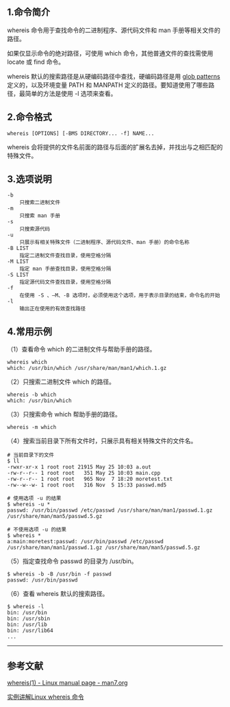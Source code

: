 ## 1.命令简介
whereis 命令用于查找命令的二进制程序、源代码文件和 man 手册等相关文件的路径。

如果仅显示命令的绝对路径，可使用 which 命令，其他普通文件的查找需使用 locate 或 find 命令。

whereis 默认的搜索路径是从硬编码路径中查找，硬编码路径是用 [glob patterns](http://man7.org/linux/man-pages/man7/glob.7.html) 定义的，以及环境变量 PATH 和 MANPATH 定义的路径。要知道使用了哪些路径，最简单的方法是使用 -l 选项来查看。

## 2.命令格式
```
whereis [OPTIONS] [-BMS DIRECTORY... -f] NAME...
```
whereis 会将提供的文件名前面的路径与后面的扩展名去掉，并找出与之相匹配的特殊文件。

## 3.选项说明
```
-b
	只搜索二进制文件
-m
	只搜索 man 手册
-s
	只搜索源代码
-u
	只展示有相关特殊文件（二进制程序、源代码文件、man 手册）的命令名称
-B LIST
	指定二进制文件查找目录，使用空格分隔
-M LIST
	指定 man 手册查找目录，使用空格分隔
-S LIST
	指定源代码文件查找目录，使用空格分隔
-f
	在使用 -S 、–M、-B 选项时，必须使用这个选项，用于表示目录的结束，命令名的开始
-l
	输出正在使用的有效查找路径
```

## 4.常用示例
（1）查看命令 which 的二进制文件与帮助手册的路径。
```
whereis which
which: /usr/bin/which /usr/share/man/man1/which.1.gz
```

（2）只搜索二进制文件 which 的路径。
```
whereis -b which
which: /usr/bin/which
```

（3）只搜索命令 which 帮助手册的路径。
```
whereis -m which
```

（4）搜索当前目录下所有文件时，只展示具有相关特殊文件的文件名。

```
# 当前目录下的文件
$ ll
-rwxr-xr-x 1 root root 21915 May 25 10:03 a.out
-rw-r--r-- 1 root root   351 May 25 10:03 main.cpp
-rw-r--r-- 1 root root   965 Nov  7 18:20 moretest.txt
-rw--w--w- 1 root root   316 Nov  5 15:33 passwd.md5

# 使用选项 -u 的结果
$ whereis -u *
passwd: /usr/bin/passwd /etc/passwd /usr/share/man/man1/passwd.1.gz /usr/share/man/man5/passwd.5.gz

# 不使用选项 -u 的结果
$ whereis *
a:main:moretest:passwd: /usr/bin/passwd /etc/passwd /usr/share/man/man1/passwd.1.gz /usr/share/man/man5/passwd.5.gz
```

（5）指定查找命令 passwd 的目录为 /usr/bin。
```
$ whereis -b -B /usr/bin -f passwd
passwd: /usr/bin/passwd
```

（6）查看 whereis 默认的搜索路径。
```shell
$ whereis -l
bin: /usr/bin
bin: /usr/sbin
bin: /usr/lib
bin: /usr/lib64
...
```

---
## 参考文献
[whereis(1) - Linux manual page - man7.org](https://man7.org/linux/man-pages/man1/whereis.1.html)

[实例讲解Linux whereis 命令](https://baijiahao.baidu.com/s?id=1594159569681101446&wfr=spider&for=pc)

<Vssue title="whereis" />